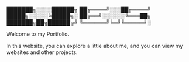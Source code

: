 

███████╗░░░░██████╗
██╔════╝░░░██╔════╝
█████╗░░░░░╚█████╗░
██╔══╝░░░░░░╚═══██╗
███████╗██╗██████╔╝
╚══════╝╚═╝╚═════╝░

Welcome to my Portfolio.

In this website, you can explore a little about me, and you can view my websites and other projects.
